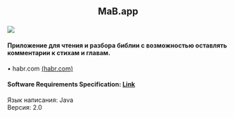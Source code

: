 ## <p align="center">MaB.app</p>![](https://github.com/TheAntoshkaBy/Boking-Club/blob/master/documentation/diagrams/images/Booking_Club.jpg)
#### Приложение для чтения и разбора библии с возможностью оставлять комментарии к стихам и главам.
• habr.com [(habr.com)](https://habr.com)

#### Software Requirements Specification: [Link](https://github.com/TheAntoshkaBy/Bible_Wiki/blob/master/documentation/SRS.md)
Язык написания: Java  
Версия: 2.0
